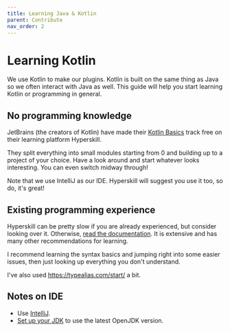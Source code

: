 ```yaml
---
title: Learning Java & Kotlin
parent: Contribute
nav_order: 2
---
```


# Learning Kotlin

We use Kotlin to make our plugins. Kotlin is built on the same thing as Java so we often interact with Java as well. This guide will help you start learning Kotlin or programming in general.

## No programming knowledge

JetBrains (the creators of Kotlin) have made their [Kotlin Basics](https://hyperskill.org/tracks/18) track free on their learning platform Hyperskill.

They split everything into small modules starting from 0 and building up to a project of your choice. Have a look around and start whatever looks interesting. You can even switch midway through!

Note that we use IntelliJ as our IDE. Hyperskill will suggest you use it too, so do, it's great!

## Existing programming experience

Hyperskill can be pretty slow if you are already experienced, but consider looking over it. Otherwise, [read the documentation](https://kotlinlang.org/docs/getting-started.html#learn-kotlin-fundamentals). It is extensive and has many other recommendations for learning.

I recommend learning the syntax basics and jumping right into some easier issues, then just looking up everything you don't understand.

I've also used https://typealias.com/start/ a bit.

## Notes on IDE
- Use [IntelliJ](https://www.jetbrains.com/idea/download/#section=windows).
- [Set up your JDK](https://www.jetbrains.com/help/idea/sdk.html#set-up-jdk) to use the latest OpenJDK version.
